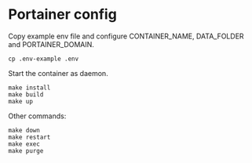 
# Portainer config
Copy example env file and configure CONTAINER_NAME, DATA_FOLDER and PORTAINER_DOMAIN.
```
cp .env-example .env

```
Start the container as daemon.
```
make install
make build
make up
```
Other commands:
```
make down
make restart
make exec
make purge
```
